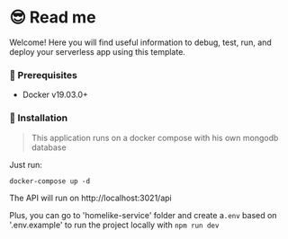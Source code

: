 # 😎 Read me

Welcome! Here you will find useful information to debug, test, run, and deploy your serverless app using this template.

### 🎯 Prerequisites

- Docker v19.03.0+

### 🚀 Installation

> This application runs on a docker compose with his own mongodb database

Just run:

`docker-compose up -d`

The API will run on http://localhost:3021/api

Plus, you can go to 'homelike-service' folder and create a`.env` based on '.env.example' to run  the project locally with `npm run dev` 

###  
